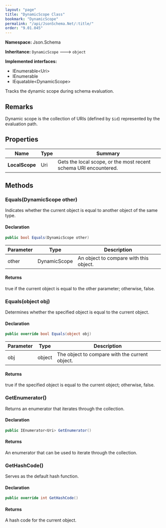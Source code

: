 ```yaml
---
layout: "page"
title: "DynamicScope Class"
bookmark: "DynamicScope"
permalink: "/api/JsonSchema.Net/:title/"
order: "9.01.045"
---
```

**Namespace:** Json.Schema

**Inheritance:**
`DynamicScope`
 🡒 
`object`

**Implemented interfaces:**

- IEnumerable\<Uri\>
- IEnumerable
- IEquatable\<DynamicScope\>

Tracks the dynamic scope during schema evaluation.

## Remarks

Dynamic scope is the collection of URIs (defined by `$id`) represented by the evaluation path.

## Properties

| Name | Type | Summary |
|---|---|---|
| **LocalScope** | Uri | Gets the local scope, or the most recent schema URI encountered. |

## Methods

### Equals(DynamicScope other)

Indicates whether the current object is equal to another object of the same type.

#### Declaration

```c#
public bool Equals(DynamicScope other)
```

| Parameter | Type | Description |
|---|---|---|
| other | DynamicScope | An object to compare with this object. |


#### Returns

true if the current object is equal to the <paramref name="other">other</paramref> parameter; otherwise, false.

### Equals(object obj)

Determines whether the specified object is equal to the current object.

#### Declaration

```c#
public override bool Equals(object obj)
```

| Parameter | Type | Description |
|---|---|---|
| obj | object | The object to compare with the current object. |


#### Returns

true if the specified object  is equal to the current object; otherwise, false.

### GetEnumerator()

Returns an enumerator that iterates through the collection.

#### Declaration

```c#
public IEnumerator<Uri> GetEnumerator()
```


#### Returns

An enumerator that can be used to iterate through the collection.

### GetHashCode()

Serves as the default hash function.

#### Declaration

```c#
public override int GetHashCode()
```


#### Returns

A hash code for the current object.

